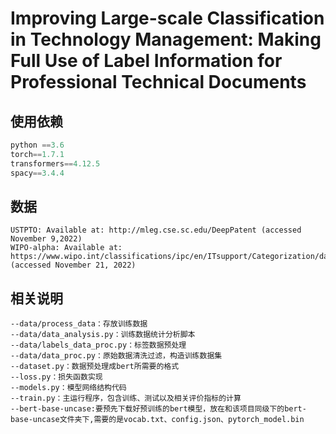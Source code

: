 # Improving Large-scale Classification in Technology Management: Making Full Use of Label Information for Professional Technical Documents
## 使用依赖
```python
python ==3.6
torch==1.7.1
transformers==4.12.5 
spacy==3.4.4 
```
## 数据
```
USTPTO: Available at: http://mleg.cse.sc.edu/DeepPatent (accessed November 9,2022)
WIPO-alpha: Available at: https://www.wipo.int/classifications/ipc/en/ITsupport/Categorization/dataset (accessed November 21, 2022)
```

## 相关说明
```--output：存放保存的模型
--data/process_data：存放训练数据
--data/data_analysis.py：训练数据统计分析脚本
--data/labels_data_proc.py：标签数据预处理
--data/data_proc.py：原始数据清洗过滤，构造训练数据集
--dataset.py：数据预处理成bert所需要的格式
--loss.py：损失函数实现
--models.py：模型网络结构代码
--train.py：主运行程序，包含训练、测试以及相关评价指标的计算
--bert-base-uncase:要预先下载好预训练的bert模型，放在和该项目同级下的bert-base-uncase文件夹下,需要的是vocab.txt、config.json、pytorch_model.bin
```
